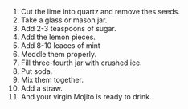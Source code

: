 1. Cut the lime into quartz and remove thes seeds.
2. Take a glass or mason jar.
3. Add 2-3 teaspoons of sugar.
4. Add the lemon pieces.
5. Add 8-10 leaces of mint
6. Meddle them properly.
7. Fill three-fourth jar with crushed ice.
8. Put soda.
9. Mix them together.
10. Add a straw. 
11. And your virgin Mojito is ready to drink.